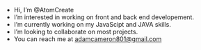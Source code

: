 - Hi, I’m @AtomCreate
- I’m interested in working on front and back end developement.
- I’m currently working on my JavaScipt and JAVA skills.
- I’m looking to collaborate on most projects.
- You can reach me at adamcameron801@gmail.com

<!---
AtomCreate/AtomCreate is a ✨ special ✨ repository because its `README.md` (this file) appears on your GitHub profile.
You can click the Preview link to take a look at your changes.
--->
